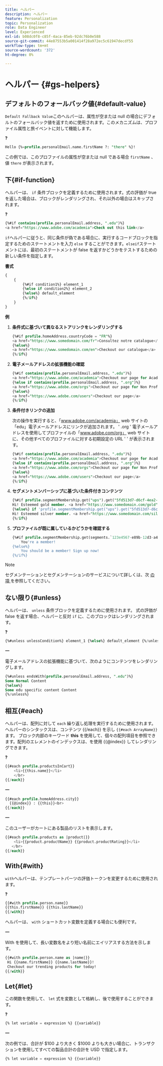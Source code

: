 ```yaml
---
title: ヘルパー
description: ヘルパー
feature: Personalization
topic: Personalization
role: Data Engineer
level: Experienced
exl-id: b08dc0f8-c85f-4aca-85eb-92dc76b0e588
source-git-commit: 44e87553b5a001414f28a972ec5c61947decdf55
workflow-type: tm+mt
source-wordcount: '372'
ht-degree: 0%

---
```


# ヘルパー {#gs-helpers}

## デフォルトのフォールバック値{#default-value}

`Default Fallback Value`このヘルパーは、属性が空または null の場合にデフォルトのフォールバック値を返すために使用されます。このメカニズムは、プロファイル属性と旅イベントに対して機能します。

**?**

```sql
Hello {%=profile.personalEmail.name.firstName ?: "there" %}!
```

この例では、このプロファイルの属性が空または null である場合 `firstName` 、値 `there` が表示されます。

## 下{#if-function}

ヘルパーは、 `if` 条件ブロックを定義するために使用されます。式の評価が true を返した場合は、ブロックがレンダリングされ、それ以外の場合はスキップされます。

**?**

```sql
{%#if contains(profile.personalEmail.address, ".edu")%}
<a href="https://www.adobe.com/academia">Check out this link</a>
```

`if`ヘルパーに従うと、同じ条件が偽である場合に、実行するコードブロックを指定するためのステートメントを入力 `else` することができます。`elseif`ステートメントには、最初のステートメントが false を返すかどうかをテストするための新しい条件を指定します。


**書式**

```sql
{
    {
        {%#if condition1%} element_1 
        {%else if condition2%} element_2 
        {%else%} default_element 
        {%/if%}
    }
}
```

**例**

1. **条件式に基づいて異なるストアリンクをレンダリングする**

   ```sql
   {%#if profile.homeAddress.countryCode = "FR"%}
   <a href="https://www.somedomain.com/fr">Consultez notre catalogue</a>
   {%else%}
   <a href="https://www.somedomain.com/en">Checkout our catalogue</a>
   {%/if%}
   ```

1. **電子メールアドレスの拡張機能の確認**

   ```sql
   {%#if contains(profile.personalEmail.address, ".edu")%}
   <a href="https://www.adobe.com/academia">Checkout our page for Academia personals</a>
   {%else if contains(profile.personalEmail.address, ".org")%}
   <a href="https://www.adobe.com/orgs">Checkout our page for Non Profits</a>
   {%else%}
   <a href="https://www.adobe.com/users">Checkout our page</a>
   {%/if%}
   ```

1. **条件付きリンクの追加**

   次の操作を実行すると、「www.adobe.com/academia」 web サイトの「edu」電子メールアドレスにリンクが追加されます。 &#39; .org &#39; 電子メールアドレスを使用してプロファイルの「www.adobe.com/org」 web サイトに、その他すべてのプロファイルに対する初期設定の URL &#39; &#39; が表示されます。

   ```sql
   {%#if contains(profile.personalEmail.address, ".edu")%}
   <a href="https://www.adobe.com/academia">Checkout our page for Academia personals</a>
   {%else if contains(profile.personalEmail.address, ".org")%}
   <a href="https://www.adobe.com/orgs">Checkout our page for Non Profits</a>
   {%else%}
   <a href="https://www.adobe.com/users">Checkout our page</a>
   {%/if%}
   ```

1. **セグメントメンバーシップに基づいた条件付きコンテンツ**

   ```sql
   {%#if profile.segmentMembership.get("ups").get("5fd513d7-d6cf-4ea2-856a-585150041a8b").status = "existing"%}
   Hi! Esteemed gold member. <a href="https://www.somedomain.com/gold">Checkout your exclusive perks </a>
   {%else%} if 'profile.segmentMembership.get("ups").get("5fd513d7-d6cf-4ea2-856a-585150041a8c").status = "existing"'%}
   Hi! Esteemed silver member. <a href="https://www.somedomain.com/silver">Checkout your exclusive perks </a>
   {%/if%}
   ```

1. **プロファイルが既に属しているかどうかを確認する**

   ```sql
   {%#if profile.segmentMembership.get(segments.`123e4567-e89b-12d3-a456-426614174000`.id)%}
       You're a member!
   {%else%}
       You should be a member! Sign up now!
   {%/if%}
   ```

>[!NOTE]
>
>セグメンテーションとセグメンテーションのサービスについて詳しくは、次 [ の項 ](../../segment/about-segments.md) を参照してください。


## ない限り{#unless}

ヘルパーは、 `unless` 条件ブロックを定義するために使用されます。 式の評価が false を返す場合、ヘルパーと反対 `if`  に、このブロックはレンダリングされます。

**?**

```sql
{%#unless unlessCondition%} element_1 {%else%} default_element {%/unless%}
```

**一**

電子メールアドレスの拡張機能に基づいて、次のようにコンテンツをレンダリングします。

```sql
{%#unless endsWith(profile.personalEmail.address, ".edu")%}
Some Normal Content
{%else%}
Some edu specific content Content
{%/unless%}
```

## 相互{#each}

ヘルパーは、配列に対して `each` 繰り返し処理を実行するために使用されます。ヘルパーのシンタックスは、コンテンツ {{/each}} を示し ```{{#each ArrayName}}``` ます。
ブロック内部のキーワード **this** を使用して、個々の配列項目を参照できます。配列のエレメントのインデックスは、を使用 {{@index}} してレンダリングできます。

**?**

```sql
{{#each profile.productsInCart}}
    <li>{{this.name}}</li>
    </br>
{{/each}}
```

**一**

```sql
{{#each profile.homeAddress.city}}
  {{@index}} : {{this}}<br>
{{/each}}
```

**一**

このユーザーがカートにある製品のリストを表示します。

```sql
{{#each profile.products as |product|}}
    <li>{{product.productName}} {{product.productRating}}</li>
   </br>
{{/each}}
```

## With{#with}

`with`ヘルパーは、テンプレートパーツの評価トークンを変更するために使用されます。

**?**

```sql
{{#with profile.person.name}}
{{this.firstName}} {{this.lastName}}
{{/with}}
```

ヘルパーは、 `with` ショートカット変数を定義する場合にも便利です。

**一**

With を使用して、長い変数名をより短い名前にエイリアスする方法を示します。

```sql
{{#with profile.person.name as |name|}}
 Hi {{name.firstName}} {{name.lastName}}!
 Checkout our trending products for today!
{{/with}}
```

## Let{#let}

この関数を使用して、 `let` 式を変数として格納し、後で使用することができます。

**?**

```sql
{% let variable = expression %} {{variable}}
```

**一**

次の例では、合計が $100 より大きく $1000 よりも大きい場合に、トランザクションを使用してすべての製品合計の合計を USD で指定します。

```sql
{% let variable = expression %} {{variable}}
```
